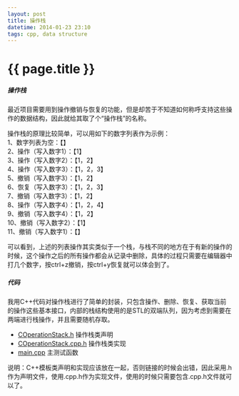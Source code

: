 ```yaml
---
layout: post
title: 操作栈
datetime: 2014-01-23 23:10
tags: cpp, data structure
---
```

   
{{ page.title }}
================

<h5>操作栈</h5>

最近项目需要用到操作撤销与恢复的功能，但是却苦于不知道如何称呼支持这些操作的数据结构，因此就给其取了个“操作栈”的名称。   

操作栈的原理比较简单，可以用如下的数字列表作为示例：   
1、数字列表为空：【】   
2、操作（写入数字1）：【1】   
3、操作（写入数字2）：【1，2】   
4、操作（写入数字3）：【1，2，3】   
5、撤销（写入数字3）：【1，2】   
6、恢复（写入数字3）：【1，2，3】   
7、撤销（写入数字3）：【1，2】   
8、操作（写入数字4）：【1，2，4】   
9、撤销（写入数字4）：【1，2】   
10、撤销（写入数字2）：【1】   
11、撤销（写入数字1）：【】   

可以看到，上述的列表操作其实类似于一个栈，与栈不同的地方在于有新的操作的时候，这个操作之后的所有操作都会从记录中删除，具体的过程只需要在编辑器中打几个数字，按ctrl+z撤销，按ctrl+y恢复就可以体会到了。   


<h5>代码</h5>

我用C++代码对操作栈进行了简单的封装，只包含操作、删除、恢复、获取当前的操作这些基本接口，内部的栈结构使用的是STL的双端队列，因为考虑到需要在两端进行栈操作，并且需要随机存取。   

+ [COperationStack.h](http://www.onlyan.org/files/COperationStack/COperationStack.h) 操作栈类声明   
+ [COperationStack.cpp.h](http://www.onlyan.org/files/COperationStack/COperationStack.cpp.h) 操作栈类实现
+ [main.cpp](http://www.onlyan.org/files/COperationStack/main.cpp) 主测试函数

说明：C++模板类声明和实现应该放在一起，否则链接的时候会出错，因此采用.h作为声明文件，使用.cpp.h作为实现文件，使用的时候只需要包含.cpp.h文件就可以了。   
